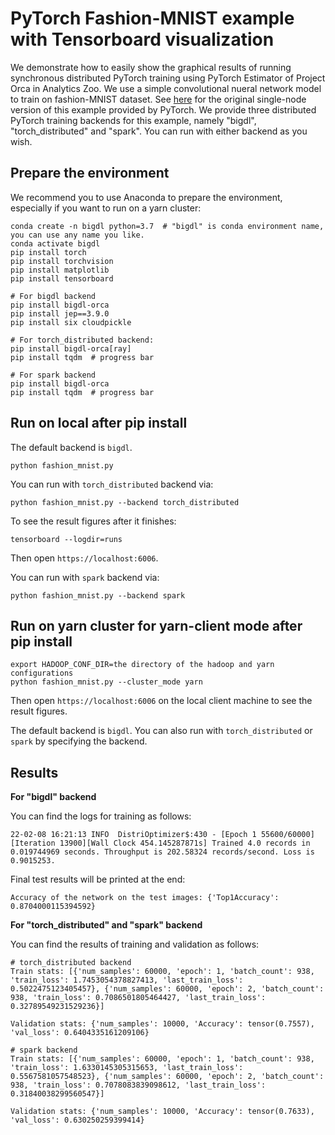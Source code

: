 # PyTorch Fashion-MNIST example with Tensorboard visualization
We demonstrate how to easily show the graphical results of running synchronous distributed PyTorch training using PyTorch Estimator of Project Orca in Analytics Zoo. We use a simple convolutional nueral network model to train on fashion-MNIST dataset. See [here](https://pytorch.org/tutorials/intermediate/tensorboard_tutorial.html) for the original single-node version of this example provided by PyTorch. We provide three distributed PyTorch training backends for this example, namely "bigdl", "torch_distributed" and "spark". You can run with either backend as you wish.

## Prepare the environment

We recommend you to use Anaconda to prepare the environment, especially if you want to run on a yarn cluster:

```
conda create -n bigdl python=3.7  # "bigdl" is conda environment name, you can use any name you like.
conda activate bigdl
pip install torch
pip install torchvision
pip install matplotlib
pip install tensorboard

# For bigdl backend
pip install bigdl-orca
pip install jep==3.9.0
pip install six cloudpickle

# For torch_distributed backend:
pip install bigdl-orca[ray]
pip install tqdm  # progress bar

# For spark backend
pip install bigdl-orca
pip install tqdm  # progress bar
```

## Run on local after pip install

The default backend is `bigdl`.

```
python fashion_mnist.py
```

You can run with `torch_distributed` backend via:

```
python fashion_mnist.py --backend torch_distributed
```

To see the result figures after it finishes:

```
tensorboard --logdir=runs
```

Then open `https://localhost:6006`.

You can run with `spark` backend via:

```
python fashion_mnist.py --backend spark
```

## Run on yarn cluster for yarn-client mode after pip install

```
export HADOOP_CONF_DIR=the directory of the hadoop and yarn configurations
python fashion_mnist.py --cluster_mode yarn
```

Then open `https://localhost:6006` on the local client machine to see the result figures.

The default backend is `bigdl`. You can also run with `torch_distributed` or `spark` by specifying the backend.

## Results

**For "bigdl" backend**

You can find the logs for training as follows:

```
22-02-08 16:21:13 INFO  DistriOptimizer$:430 - [Epoch 1 55600/60000][Iteration 13900][Wall Clock 454.145287871s] Trained 4.0 records in 0.019744969 seconds. Throughput is 202.58324 records/second. Loss is 0.9015253.
```

Final test results will be printed at the end:

```
Accuracy of the network on the test images: {'Top1Accuracy': 0.8704000115394592}
```

**For "torch_distributed" and "spark" backend**

You can find the results of training and validation as follows:

```
# torch_distributed backend
Train stats: [{'num_samples': 60000, 'epoch': 1, 'batch_count': 938, 'train_loss': 1.7453054378827413, 'last_train_loss': 0.5022475123405457}, {'num_samples': 60000, 'epoch': 2, 'batch_count': 938, 'train_loss': 0.7086501805464427, 'last_train_loss': 0.32789549231529236}]

Validation stats: {'num_samples': 10000, 'Accuracy': tensor(0.7557), 'val_loss': 0.6404335161209106}

# spark backend
Train stats: [{'num_samples': 60000, 'epoch': 1, 'batch_count': 938, 'train_loss': 1.6330145305315653, 'last_train_loss': 0.5567581057548523}, {'num_samples': 60000, 'epoch': 2, 'batch_count': 938, 'train_loss': 0.7078083839098612, 'last_train_loss': 0.31840038299560547}]

Validation stats: {'num_samples': 10000, 'Accuracy': tensor(0.7633), 'val_loss': 0.630250259399414}
```
